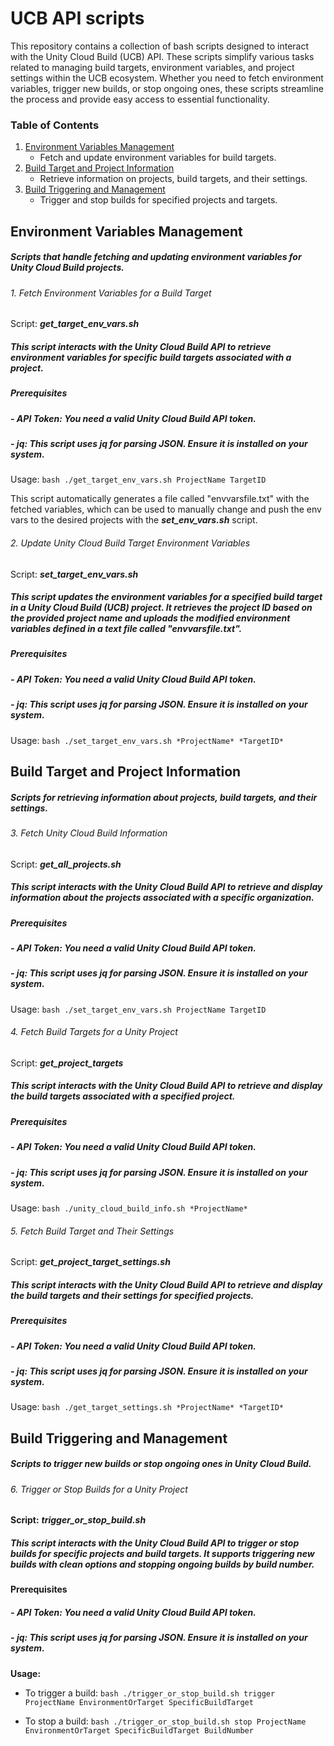 # UCB API scripts

This repository contains a collection of bash scripts designed to interact with the Unity Cloud Build (UCB) API. These scripts simplify various tasks related to managing build targets, environment variables, and project settings within the UCB ecosystem. Whether you need to fetch environment variables, trigger new builds, or stop ongoing ones, these scripts streamline the process and provide easy access to essential functionality.

### Table of Contents
1. [Environment Variables Management](#environment-variables-management)
   - Fetch and update environment variables for build targets.
2. [Build Target and Project Information](#build-target-and-project-information)
   - Retrieve information on projects, build targets, and their settings.
3. [Build Triggering and Management](#build-triggering-and-management)
   - Trigger and stop builds for specified projects and targets.

## Environment Variables Management
##### Scripts that handle fetching and updating environment variables for Unity Cloud Build projects.   


###### 1. Fetch Environment Variables for a Build Target
Script: ***get_target_env_vars.sh***

##### This script interacts with the Unity Cloud Build API to retrieve environment variables for specific build targets associated with a project.

##### Prerequisites
##### - API Token: You need a valid Unity Cloud Build API token.
##### - jq: This script uses jq for parsing JSON. Ensure it is installed on your system.

Usage:
```bash ./get_target_env_vars.sh ProjectName TargetID```

This script automatically generates a file called "envvarsfile.txt" with the fetched variables, which can be used to manually change and push the env vars to the desired projects with the ***set_env_vars.sh*** script.


###### 2. Update Unity Cloud Build Target Environment Variables
Script: ***set_target_env_vars.sh***

##### This script updates the environment variables for a specified build target in a Unity Cloud Build (UCB) project. It retrieves the project ID based on the provided project name and uploads the modified environment variables defined in a text file called "envvarsfile.txt".

##### Prerequisites
##### - API Token: You need a valid Unity Cloud Build API token.
##### - jq: This script uses jq for parsing JSON. Ensure it is installed on your system.

Usage: 
```bash ./set_target_env_vars.sh *ProjectName* *TargetID*```

## Build Target and Project Information
##### Scripts for retrieving information about projects, build targets, and their settings.


###### 3. Fetch Unity Cloud Build Information
Script: ***get_all_projects.sh***

##### This script interacts with the Unity Cloud Build API to retrieve and display information about the projects associated with a specific organization.

##### Prerequisites
##### - API Token: You need a valid Unity Cloud Build API token.
##### - jq: This script uses jq for parsing JSON. Ensure it is installed on your system.

Usage: 
```bash ./set_target_env_vars.sh ProjectName TargetID```


###### 4. Fetch Build Targets for a Unity Project
Script: ***get_project_targets***

##### This script interacts with the Unity Cloud Build API to retrieve and display the build targets associated with a specified project.

##### Prerequisites

##### - API Token: You need a valid Unity Cloud Build API token.
##### - jq: This script uses jq for parsing JSON. Ensure it is installed on your system.

Usage:
```bash ./unity_cloud_build_info.sh *ProjectName*```


###### 5.  Fetch Build Target and Their Settings
Script: ***get_project_target_settings.sh***

##### This script interacts with the Unity Cloud Build API to retrieve and display the build targets and their settings for specified projects.

##### Prerequisites

##### - API Token: You need a valid Unity Cloud Build API token.
##### - jq: This script uses jq for parsing JSON. Ensure it is installed on your system.

Usage: 
```bash ./get_target_settings.sh *ProjectName* *TargetID*```

## Build Triggering and Management
##### Scripts to trigger new builds or stop ongoing ones in Unity Cloud Build.

###### 6. Trigger or Stop Builds for a Unity Project
**Script:** ***trigger_or_stop_build.sh***

##### This script interacts with the Unity Cloud Build API to trigger or stop builds for specific projects and build targets. It supports triggering new builds with clean options and stopping ongoing builds by build number.

**Prerequisites**
##### - **API Token:** You need a valid Unity Cloud Build API token.
##### - **jq:** This script uses jq for parsing JSON. Ensure it is installed on your system.

**Usage:**
- To trigger a build:
```bash ./trigger_or_stop_build.sh trigger ProjectName EnvironmentOrTarget SpecificBuildTarget```

- To stop a build: 
```bash ./trigger_or_stop_build.sh stop ProjectName EnvironmentOrTarget SpecificBuildTarget BuildNumber```

